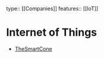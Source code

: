 type:: [[Companies]]
features:: [[IoT]]

# Internet of Things

*   [TheSmartCone](https://www.thesmartcone.com/)